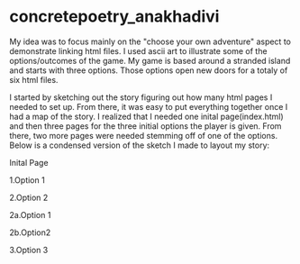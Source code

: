 # concretepoetry_anakhadivi

My idea was to focus mainly on the "choose your own adventure" aspect to demonstrate linking html files. I used ascii art to illustrate some of the options/outcomes of the game. My game is based around a stranded island and starts with three options. Those options open new doors for a totaly of six html files. 

I started by sketching out the story figuring out how many html pages I needed to set up. From there, it was easy to put everything together once I had a map of the story. I realized that I needed one inital page(index.html) and then three pages for the three initial options the player is given. From there, two more pages were needed stemming off of one of the options. 
Below is a condensed version of the sketch I made to layout my story:

Inital Page

1.Option 1

2.Option 2

  2a.Option 1

  2b.Option2

3.Option 3
